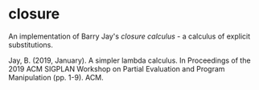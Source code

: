 # closure

An implementation of Barry Jay's *closure calculus* - a calculus
of explicit substitutions.

Jay, B. (2019, January). A simpler lambda calculus. In Proceedings of the 2019 ACM SIGPLAN Workshop on Partial Evaluation and Program Manipulation (pp. 1-9). ACM.
